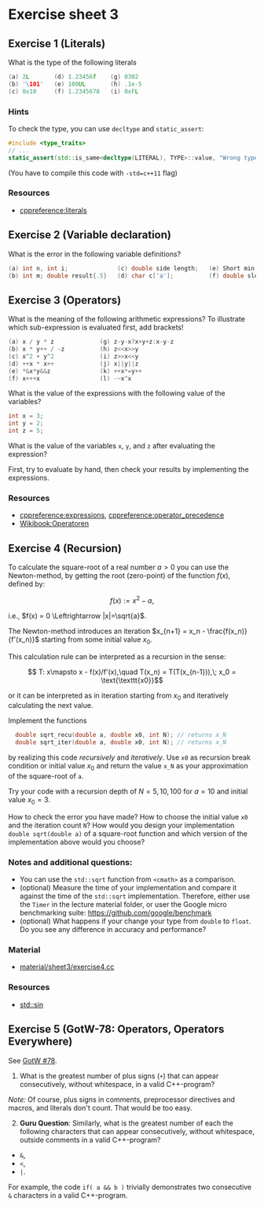 # Exercise sheet 3

## Exercise 1 (Literals)
What is the type of the following literals
```c++
(a) 2L       (d) 1.23456f    (g) 0302
(b) '\101'   (e) 100UL       (h) .1e-5
(c) 0x10     (f) 1.2345678   (i) 0xFL
```

### Hints
To check the type, you can use `decltype` and `static_assert`:
```c++
#include <type_traits>
// ...
static_assert(std::is_same<decltype(LITERAL), TYPE>::value, "Wrong type");
```
(You have to compile this code with `-std=c++11` flag)

### Resources
- [cppreference:literals](https://en.cppreference.com/w/cpp/language/expressions#Literals)


## Exercise 2 (Variable declaration)
What is the error in the following variable definitions?
```c++
(a) int n, int i;              (c) double side length;   (e) Short min(0);
(b) int m; double result{.5}   (d) char c['a'];          (f) double slow_down = "1.E-4";
```


## Exercise 3 (Operators)
What is the meaning of the following arithmetic expressions? To illustrate which sub-expression is evaluated first, add brackets!
```c++
(a) x / y * z             (g) z-y-x?x+y+z:x-y-z
(b) x * y++ / -z          (h) z<<x>>y
(c) x^2 + y^2             (i) z>>x<<y
(d) ++x * x++             (j) x||y||z
(e) *&x*y&&z              (k) ++x*=y++
(f) x+++x                 (l) -~x^x
```

What is the value of the expressions with the following value of the variables?
```c++
int x = 3;
int y = 2;
int z = 5;
```

What is the value of the variables `x`, `y`, and `z` after evaluating the expression?

First, try to evaluate by hand, then check your results by implementing the expressions.

### Resources
- [cppreference:expressions](https://en.cppreference.com/w/cpp/language/expressions#Operators),
  [cppreference:operator_precedence](https://en.cppreference.com/w/cpp/language/operator_precedence)
- [Wikibook:Operatoren](https://de.wikibooks.org/wiki/C%2B%2B-Programmierung:_Operatoren)



## Exercise 4 (Recursion)
To calculate the square-root of a real number $`a > 0`$ you can use the Newton-method, by getting the root (zero-point) of the function $`f(x)`$,
defined by:
```math
  f(x) := x^2 - a,
```
i.e., $`f(x) = 0 \Leftrightarrow |x|=\sqrt{a}`$.

The Newton-method introduces an iteration $`x_{n+1} = x_n - \frac{f(x_n)}{f'(x_n)}`$ starting from some initial value $`x_0`$.

This calculation rule can be interpreted as a recursion in the sense:
```math
  T: x\mapsto x - f(x)/f'(x),\quad
  T(x_n) = T(T(x_{n-1})),\;
  x_0 = \text{\texttt{x0}}
```
or it can be interpreted as in iteration starting from $`x_0`$ and iteratively calculating the next value.

Implement the functions
```c++
  double sqrt_recu(double a, double x0, int N); // returns x_N
  double sqrt_iter(double a, double x0, int N); // returns x_N
```
by realizing this code _recursively_ and _iteratively_. Use `x0` as recursion break condition or initial value $`x_0`$ and return the value `x_N`
as your approximation of the square-root of `a`.

Try your code with a recursion depth of $`N=5, 10, 100`$ for $`a=10`$ and initial value $`x_0=3`$.

How to check the error you have made? How to choose the initial value `x0` and the iteration count `N`? How would you design your implementation
`double sqrt(double a)` of a square-root function and which version of the implementation above would you choose?

### Notes and additional questions:
- You can use the `std::sqrt` function from `<cmath>` as a comparison.
- (optional) Measure the time of your implementation and compare it against the time of the `std::sqrt` implementation. Therefore, either use the `Timer`
  in the lecture material folder, or user the Google micro benchmarking suite: https://github.com/google/benchmark
- (optional) What happens if your change your type from `double` to `float`. Do you see any difference in accuracy and performance?

### Material
- [material/sheet3/exercise4.cc](/exercises/material/sheet3/exercise4.cc)

### Resources
- [std::sin](https://en.cppreference.com/w/cpp/numeric/math/sin)


## Exercise 5 (GotW-78: Operators, Operators Everywhere)
See [GotW #78](http://www.gotw.ca/gotw/078.htm).

1. What is the greatest number of plus signs (`+`) that can appear consecutively, without whitespace, in a
valid C++-program?

*Note:* Of course, plus signs in comments, preprocessor directives and macros, and literals don't count.
That would be too easy.

2. **Guru Question**: Similarly, what is the greatest number of each the following characters that can appear
consecutively, without whitespace, outside comments in a valid C++-program?
  - `&`,
  - `<`,
  - `|`.

For example, the code `if( a && b )` trivially demonstrates two consecutive `&` characters in a
valid C++-program.
